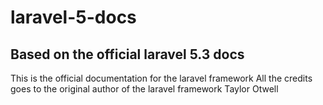 # laravel-5-docs
## Based on the official laravel 5.3 docs
This is the official documentation for the laravel framework All the credits goes to the original author of the laravel framework Taylor Otwell
